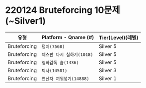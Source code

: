 # 220124 Bruteforcing 10문제 (~Silver1)

|          유형       |Platform - Qname (#)         |Tier(Level)(레벨)      |
|---------------------|-----------------------------|------------|
|Bruteforcing         |     `덩치(7568)`   |    Silver 5    |
|Bruteforcing         |    `체스판 다시 칠하기(1018)`|   Silver 5    |
|Bruteforcing         |    `영화감독 숌(1436)`      |   Silver 5    |
|Bruteforcing         |    `퇴사(14501)`      |   Silver 3    |
|Bruteforcing         |    `연산자 끼워넣기(14888)`      |   Silver 1    |
